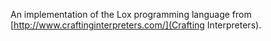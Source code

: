An implementation of the Lox programming language from [http://www.craftinginterpreters.com/](Crafting Interpreters).